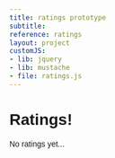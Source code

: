 ```yaml
---
title: ratings prototype
subtitle: 
reference: ratings
layout: project
customJS:
- lib: jquery
- lib: mustache
- file: ratings.js
---
```


<style>
body {
  font: 0.875em 'helvetica';
}
.container {
  width: 100%;
  margin: auto;
}
.right,
.pull-right {
  float: right;
}
.left,
.pull-left {
  float: left;
}
.reviews {
  opacity: 1;
  position: relative;
  width: 300px;
  height: 300px;
  background: #828282;
  padding: 1em;
  margin: .5em;
  box-shadow: 1px 1px 1px rgba(0, 0, 0, 0.2);
  float: left;
}
.reviews:hover {
  opacity: 1;
}
.reviews h2 {
  margin: 0 0 1em 0;
  font-size: 2.25em;
  line-height: 1.2em;
}
.reviews h5 {
  font-size: 1.25em;
  font-weight: normal;
  font-style: italic;
}
.reviews h5.right {
  position: absolute;
  right: 1em;
  bottom: 4.35em;
}
.reviews em,
.reviews a {
  position: absolute;
  right: 1em;
  bottom: 3.5em;
}
.reviews .price,
.reviews .rating,
.reviews .info {
  position: absolute;
}
.reviews .price {
  width: 0;
  border-top: 75px solid #e3156b;
  border-left: 75px solid transparent;
  right: 0;
  top: 0;
}
.reviews .price h6 {
  font-size: 1.75em;
  margin: 0;
  position: absolute;
  right: .25em;
  margin-top: -72px;
  letter-spacing: -1px;
}
.reviews .rating {
  right: 14px;
  bottom: 55px;
  font: 300% helvetica;
  font-weight: bold;
  color: white;
  text-shadow: -1px 0px 3px rgba(0, 0, 0, 0.3);
}
.reviews .info {
  background: rgba(230, 230, 230, 0.35);
  margin-left: -1em;
  bottom: 0;
  padding: 4px .5em;
}
.reviews.mini h2 {
  font-size: 1.65em;
  margin-top: -0.5em;
}
.reviews.mini h5 {
  font-size: 1.15em;
}
.reviews.mini h5.right {
  bottom: 2.5em;
}
.reviews.mini em,
.reviews.mini a {
  position: absolute;
  right: .75em;
  bottom: 45px;
  font-size: .95em;
}
.reviews.mini .rating {
  bottom: 52px;
}
.reviews.mini .price {
  width: 0;
  border-top: 50px solid #e3156b;
  border-left: 50px solid transparent;
  right: 0;
  top: 0;
}
.reviews.mini .price h6 {
  font-size: 1.25em;
  margin: 0;
  position: absolute;
  right: 3px;
  margin-top: -49px;
  letter-spacing: -1px;
}
.reviews.large h2 {
  font-size: 2.75em;
}
.reviews.large h5 {
  font-size: 1.5em;
}
.reviews.large .rating {
  font-size: 3.25em;
}
.reviews.huge h2 {
  font-size: 3em;
}
.reviews.huge h5 {
  font-size: 1.5em;
}
.reviews.huge em,
.reviews.huge a {
  font-size: 1.25em;
  bottom: 3.15em;
}
.reviews.huge .rating {
  font-size: 4em;
}
.reviews.huge .price {
  width: 0;
  border-top: 112.5px solid #e3156b;
  border-left: 112.5px solid transparent;
  right: 0;
  top: 0;
}
.reviews.huge .price h6 {
  font-size: 2.65em;
  margin: 0;
  position: absolute;
  right: 3px;
  margin-top: -111.5px;
  letter-spacing: -1px;
}
</style>

<div class="container">	
<h1>Ratings!</h1>
<div id="test"></div>
<div id="friend">No ratings yet...</div>
</div>

<script src="//cdnjs.cloudflare.com/ajax/libs/mustache.js/0.7.2/mustache.min.js"></script>

<script>

				



</script>